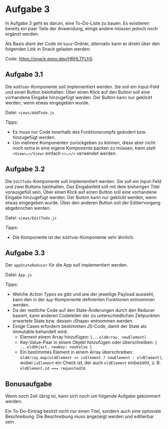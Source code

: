 # Aufgabe 3

In Aufgabe 3 geht es darum, eine To-Do-Liste zu bauen. Es existieren bereits ein paar Teile der Anwendung, einige andere müssen jedoch noch ergänzt werden.

Als Basis dient der Code im `base`-Ordner, alternativ kann er direkt über den folgenden Link in Snack geladen werden:

Code: https://snack.expo.dev/HRHLTFLh5.

## Aufgabe 3.1

Die `AddTodo`-Komponente soll implementiert werden. Sie soll ein Input-Feld und einen Button beinhalten. Über einen Klick auf den Button soll eine vorhandene Eingabe hinzugefügt werden. Der Button kann nur geklickt werden, wenn etwas eingegeben wurde.

Datei: `views/AddTodo.js`

*Tipps:*

- Es muss nur Code innerhalb des Funktionsrumpfs geändert bzw. hinzugefügt werden.
- Um mehrere Komponenten zurückgeben zu können, diese aber nicht noch extra in eine eigene Komponente packen zu müssen, kann statt `<View>…</View>` einfach `<>…</>` verwendet werden.

## Aufgabe 3.2

Die `EditTodo`-Komponente soll implementiert werden. Sie soll ein Input-Feld und zwei Buttons beinhalten. Das Eingabefeld soll mit dem bisherigen Titel vorausgefüll sein. Über einen Klick auf einen Button soll eine vorhandene Eingabe hinzugefügt werden. Der Button kann nur geklickt werden, wenn etwas eingegeben wurde. Über den anderen Button soll der Editiervorgang abgebrochen werden.

Datei: `views/EditTodo.js`

*Tipps:*

- Die Komponente ist der `AddTodo`-Komponente sehr ähnlich.

## Aufgabe 3.3

Der `appStateReducer` für die App soll implementiert werden.

Datei: `App.js`

*Tipps:*

- Welche *Action Types* es gibt und wie der jeweilige Payload aussieht, kann den in der `App`-Komponente definierten Funktionen entnommen werden.
- Da der restliche Code auf den State-Änderungen durch den Reducer basiert, kann anderen Codeteilen der zu unterschiedlichen Zeitpunkten erwartete State bzw. dessen ›Shape‹ entnommen werden.
- Einige Cases erfordern bestimmten JS-Code, damit der State als immutable behandelt wird:
  - Element einem Array hinzufügen: `[...oldArray, newElement]`
  - Key-Value-Paar in einem Objekt hinzufügen oder überschreiben: `{ ...oldObject, newKey: newValue }`
  - Ein bestimmtes Element in einem Array überschreiben: `oldArray.map(oldElement => isElement ? newElement : oldElement)`, wobei `isElement` ein Check ist, der auch `oldElement` einbezieht, z. B. `oldElement.id === requestedId`.

## Bonusaufgabe

Wenn noch Zeit übrig ist, kann sich noch um folgende Aufgabe gekümmert werden:

Ein To-Do-Eintrag besitzt nicht nur einen Titel, sondern auch eine optionale Beschreibung. Die Beschreibung muss angezeigt werden und editierbar sein.
